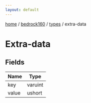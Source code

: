 ```yaml
---
layout: default
---
```


[home](/)  /  [bedrock160](/protocol/bedrock160)  /  [types](/protocol/bedrock160/types)  /  extra-data

# Extra-data

## Fields

Name | Type
---|---
key | varuint
value | ushort

